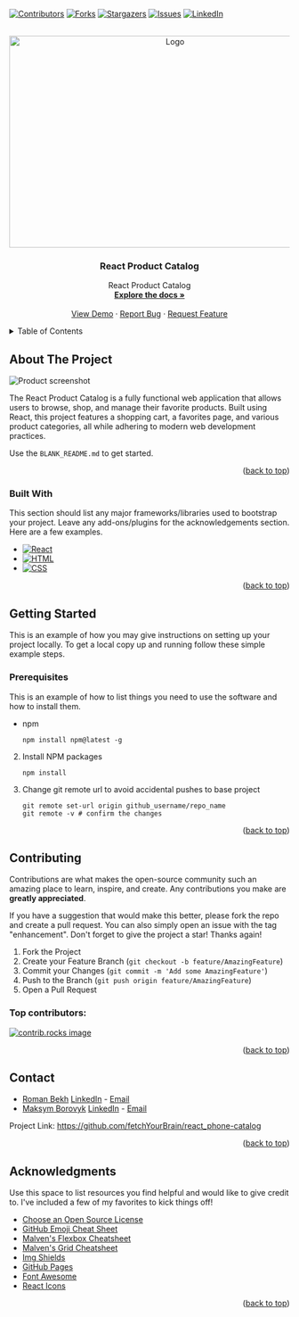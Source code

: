 <a id="readme-top"></a>

[![Contributors][contributors-shield]][contributors-url]
[![Forks][forks-shield]][forks-url]
[![Stargazers][stars-shield]][stars-url]
[![Issues][issues-shield]][issues-url]
[![LinkedIn][linkedin-shield]][linkedin-url]

<!-- PROJECT LOGO -->
<br />
<div align="center">
<a href="№">
<img src="public/img/icons/logo.svg" alt="Logo" width="580" height="380">
</a>

<h3 align="center">React Product Catalog</h3>

<p align="center">
React Product Catalog
<br />
<a href="https://github.com/fetchYourBrain/react_phone-catalog"><strong>Explore the docs »</strong></a>
<br />
<br />
<a href="https://fetchyourbrain.github.io/react_phone-catalog/">View Demo</a>
·
<a href="https://github.com/fetchYourBrain/react_phone-catalog/issues/new?labels=bug&template=bug-report.md
">Report Bug</a>
·
<a href="https://github.com/fetchYourBrain/react_phone-catalog/issues/new?labels=enhancement&template=feature-request.md
">Request Feature</a>
</p>
</div>

<!-- TABLE OF CONTENTS -->
<details>
<summary>Table of Contents</summary>
<ol>
<li>
<a href="#about-the-project">About The Project</a>
<ul>
<li><a href="#built-with">Built With</a></li>
</ul>
</li>
<li>
<a href="#getting-started">Getting Started</a>
<ul>
<li><a href="#prerequisites">Prerequisites</a></li>
<li><a href="#installation">Installation</a></li>
</ul>
</li>
<li><a href="#contributing">Contributing</a></li>
<li><a href="#contact">Contact</a></li>
<li><a href="#acknowledgments">Acknowledgments</a></li>
</ol>
</details>

<!-- ABOUT THE PROJECT -->

## About The Project

![Product screenshot][product-screenshot]

The React Product Catalog is a fully functional web application that allows users to browse, shop, and manage their favorite products. Built using React, this project features a shopping cart, a favorites page, and various product categories, all while adhering to modern web development practices.

Use the `BLANK_README.md` to get started.

<p align="right">(<a href="#readme-top">back to top</a>)</p>

### Built With

This section should list any major frameworks/libraries used to bootstrap your project. Leave any add-ons/plugins for the acknowledgements section. Here are a few examples.

- [![React][React.js]][React-url]
- [![HTML][HTML-shield]][HTML-url]
- [![CSS][CSS-shield]][CSS-reference]

<p align="right">(<a href="#readme-top">back to top</a>)</p>

<!-- GETTING STARTED -->

## Getting Started

This is an example of how you may give instructions on setting up your project locally.
To get a local copy up and running follow these simple example steps.

### Prerequisites

This is an example of how to list things you need to use the software and how to install them.

- npm
    
    ```
    npm install npm@latest -g
    
    ```
    

    
2. Install NPM packages
    
    ```
    npm install
    
    ```
    
3. Change git remote url to avoid accidental pushes to base project
    
    ```
    git remote set-url origin github_username/repo_name
    git remote -v # confirm the changes
    
    ```
    

<p align="right">(<a href="#readme-top">back to top</a>)</p>

<!-- CONTRIBUTING -->

## Contributing

Contributions are what makes the open-source community such an amazing place to learn, inspire, and create. Any contributions you make are **greatly appreciated**.

If you have a suggestion that would make this better, please fork the repo and create a pull request. You can also simply open an issue with the tag "enhancement".
Don't forget to give the project a star! Thanks again!

1. Fork the Project
2. Create your Feature Branch (`git checkout -b feature/AmazingFeature`)
3. Commit your Changes (`git commit -m 'Add some AmazingFeature'`)
4. Push to the Branch (`git push origin feature/AmazingFeature`)
5. Open a Pull Request

### Top contributors:

<a href="https://github.com/fetchYourBrain/react_phone-catalog/graphs/contributors">
<img src="https://drive.google.com/uc?id=1ytU2sgWNijue298oSXXAfb5kDTlD8JQx" alt="contrib.rocks image" />
</a>

<p align="right">(<a href="#readme-top">back to top</a>)</p>


## Contact
<ul>
    <li><a href="https://github.com/coldshein" target="_blank">Roman Bekh</a> <a href="https://www.linkedin.com/in/roman-bekh-dev">LinkedIn<a/> - <a href="mailto:bekh.roman.dev@gmail.com">Email<a/></li>
    <li><a href="https://github.com/MaxBorovique" target="_blank">Maksym Borovyk</a> <a href="https://www.linkedin.com/in/maksym-borovyk-front-end">LinkedIn<a/> - <a href="mailto:borovyk.maxym@gmail.com">Email<a/></li>
</ul>

Project Link: https://github.com/fetchYourBrain/react_phone-catalog

<p align="right">(<a href="#readme-top">back to top</a>)</p>

<!-- ACKNOWLEDGMENTS -->

## Acknowledgments

Use this space to list resources you find helpful and would like to give credit to. I've included a few of my favorites to kick things off!

- [Choose an Open Source License](https://choosealicense.com/)
- [GitHub Emoji Cheat Sheet](https://www.webpagefx.com/tools/emoji-cheat-sheet)
- [Malven's Flexbox Cheatsheet](https://flexbox.malven.co/)
- [Malven's Grid Cheatsheet](https://grid.malven.co/)
- [Img Shields](https://shields.io/)
- [GitHub Pages](https://pages.github.com/)
- [Font Awesome](https://fontawesome.com/)
- [React Icons](https://react-icons.github.io/react-icons/search)

<p align="right">(<a href="#readme-top">back to top</a>)</p>

<!-- MARKDOWN LINKS & IMAGES -->
<!-- https://www.markdownguide.org/basic-syntax/#reference-style-links -->
[contributors-shield]: https://img.shields.io/github/contributors/fetchYourBrain/react_phone-catalog.svg?style=for-the-badge
[contributors-url]: https://github.com/fetchYourBrain/react_phone-catalog/graphs/contributors
[forks-shield]: https://img.shields.io/github/forks/fetchYourBrain/react_phone-catalog.svg?style=for-the-badge
[forks-url]: https://github.com/fetchYourBrain/react_phone-catalog/network/members
[stars-shield]: https://img.shields.io/github/stars/fetchYourBrain/react_phone-catalog.svg?style=for-the-badge
[stars-url]: https://github.com/fetchYourBrain/react_phone-catalog/stargazers
[issues-shield]: https://img.shields.io/github/issues/fetchYourBrain/react_phone-catalog.svg?style=for-the-badge
[issues-url]: https://github.com/fetchYourBrain/react_phone-catalog/issues
[linkedin-shield]: https://img.shields.io/badge/-LinkedIn-black.svg?style=for-the-badge&logo=linkedin&colorB=555
[linkedin-url]: https://www.linkedin.com/in/maksym-borovyk-front-end
[linkedin-url-roma]: https://www.linkedin.com/in/roman-bekh-dev
[product-screenshot]: https://drive.google.com/uc?id=1zLse9f0zTLCz-yQ1E_mKwhjTLsfoOort
[React.js]: https://img.shields.io/badge/React-20232A?style=for-the-badge&logo=react&logoColor=61DAFB
[React-url]: https://reactjs.org/
[linkedin-shield]: https://img.shields.io/badge/-LinkedIn-black.svg?style=for-the-badge&logo=linkedin&colorB=555
[linkedin-url]: www.linkedin.com/in/maksym-borovyk-front-end
[HTML-shield]: https://img.shields.io/badge/HTML-5E7C7A?style=for-the-badge&logo=html5&logoColor=white
[HTML-url]: https://developer.mozilla.org/en-US/docs/Web/HTML
[HTML-tutorial]: https://www.w3schools.com/html/
[HTML-reference]: https://www.w3.org/TR/html52/
[CSS-shield]: https://img.shields.io/badge/CSS-4D93D9?style=for-the-badge&logo=css3&logoColor=white
[CSS-tutorial]: https://www.w3schools.com/css/
[CSS-reference]: https://www.css-reference.io/



